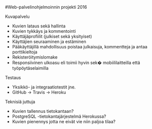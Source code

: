 #Web-palvelinohjelmoinnin projekti 2016

Kuvapalvelu

* Kuvien lataus sekä hallinta
* Kuvien tykkäys ja kommentointi
* Käyttäjäprofiilit (julkiset sekä yksityiset)
* Käyttäjien seuraaminen ja estäminen
* Pääkäyttäjillä mahdollisuus poistaa julkaisuja, kommentteja ja antaa porttikieltoja
* Rekisteröitymislomake
* Responsiivinen ulkoasu eli toimii hyvin sek� mobiililaitteilla että työpöytäselaimilla

Testaus

* Yksikkö- ja integraatiotestit jne.
* GitHub -> Travis -> Heroku

Teknisiä juttuja

* Kuvien tallennus tietokantaan?
* PostgreSQL -tietokantajärjestelmä Herokussa?
* Kuvien pienennys jotta ne eivät vie niin paljoa tilaa?